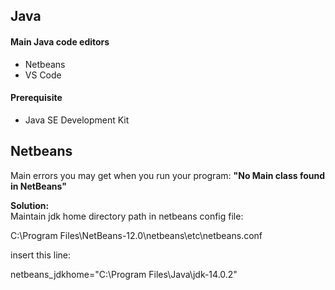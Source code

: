 ## Java

#### Main Java code editors

- Netbeans
- VS Code

#### Prerequisite
- Java SE Development Kit 

## Netbeans

Main errors you may get when you run your program: **"No Main class found in NetBeans"**<br>

**Solution:**<br>
Maintain jdk home directory path in netbeans config file:<br>

C:\Program Files\NetBeans-12.0\netbeans\etc\netbeans.conf <br>

insert this line:<br>

netbeans_jdkhome="C:\Program Files\Java\jdk-14.0.2"


